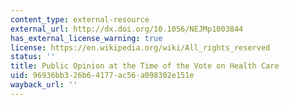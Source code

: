 ```yaml
---
content_type: external-resource
external_url: http://dx.doi.org/10.1056/NEJMp1003844
has_external_license_warning: true
license: https://en.wikipedia.org/wiki/All_rights_reserved
status: ''
title: Public Opinion at the Time of the Vote on Health Care
uid: 96936bb3-26b6-4177-ac56-a098302e151e
wayback_url: ''
---
```

